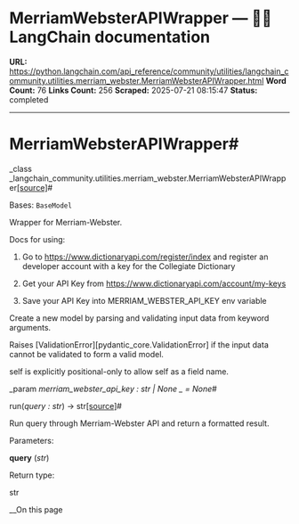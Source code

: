 # MerriamWebsterAPIWrapper — 🦜🔗 LangChain  documentation

**URL:** https://python.langchain.com/api_reference/community/utilities/langchain_community.utilities.merriam_webster.MerriamWebsterAPIWrapper.html
**Word Count:** 76
**Links Count:** 256
**Scraped:** 2025-07-21 08:15:47
**Status:** completed

---

# MerriamWebsterAPIWrapper\#

_class _langchain\_community.utilities.merriam\_webster.MerriamWebsterAPIWrapper[\[source\]](https://python.langchain.com/api_reference/_modules/langchain_community/utilities/merriam_webster.html#MerriamWebsterAPIWrapper)\#     

Bases: `BaseModel`

Wrapper for Merriam-Webster.

Docs for using:

  1. Go to <https://www.dictionaryapi.com/register/index> and register an developer account with a key for the Collegiate Dictionary

  2. Get your API Key from <https://www.dictionaryapi.com/account/my-keys>

  3. Save your API Key into MERRIAM\_WEBSTER\_API\_KEY env variable

Create a new model by parsing and validating input data from keyword arguments.

Raises \[ValidationError\]\[pydantic\_core.ValidationError\] if the input data cannot be validated to form a valid model.

self is explicitly positional-only to allow self as a field name.

_param _merriam\_webster\_api\_key _: str | None_ _ = None_\#     

run\(_query : str_\) → str[\[source\]](https://python.langchain.com/api_reference/_modules/langchain_community/utilities/merriam_webster.html#MerriamWebsterAPIWrapper.run)\#     

Run query through Merriam-Webster API and return a formatted result.

Parameters:     

**query** \(_str_\)

Return type:     

str

__On this page